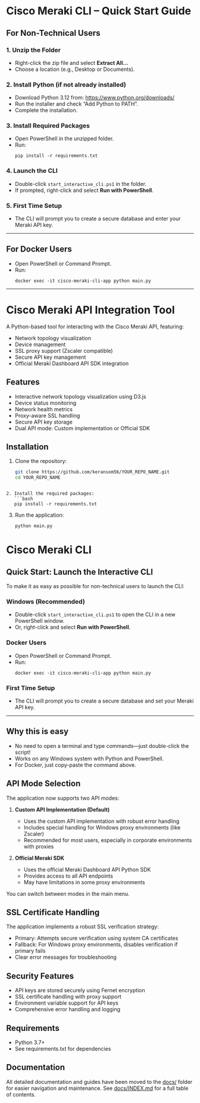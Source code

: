 # Cisco Meraki CLI – Quick Start Guide

## For Non-Technical Users

### 1. Unzip the Folder
- Right-click the zip file and select **Extract All...**
- Choose a location (e.g., Desktop or Documents).

### 2. Install Python (if not already installed)
- Download Python 3.12 from: https://www.python.org/downloads/
- Run the installer and check “Add Python to PATH”.
- Complete the installation.

### 3. Install Required Packages
- Open PowerShell in the unzipped folder.
- Run:
  ```pwsh
  pip install -r requirements.txt
  ```

### 4. Launch the CLI
- Double-click `start_interactive_cli.ps1` in the folder.
- If prompted, right-click and select **Run with PowerShell**.

### 5. First Time Setup
- The CLI will prompt you to create a secure database and enter your Meraki API key.

---

## For Docker Users
- Open PowerShell or Command Prompt.
- Run:
  ```pwsh
  docker exec -it cisco-meraki-cli-app python main.py
  ```

---

# Cisco Meraki API Integration Tool

A Python-based tool for interacting with the Cisco Meraki API, featuring:
- Network topology visualization
- Device management
- SSL proxy support (Zscaler compatible)
- Secure API key management
- Official Meraki Dashboard API SDK integration

## Features
- Interactive network topology visualization using D3.js
- Device status monitoring
- Network health metrics
- Proxy-aware SSL handling
- Secure API key storage
- Dual API mode: Custom implementation or Official SDK

## Installation
1. Clone the repository:
   ```bash
   git clone https://github.com/keransom56/YOUR_REPO_NAME.git
   cd YOUR_REPO_NAME
```

2. Install the required packages:
   ```bash
   pip install -r requirements.txt
   ```

3. Run the application:
   ```bash
   python main.py
   ```

# Cisco Meraki CLI

## Quick Start: Launch the Interactive CLI

To make it as easy as possible for non-technical users to launch the CLI:

### Windows (Recommended)
- Double-click `start_interactive_cli.ps1` to open the CLI in a new PowerShell window.
- Or, right-click and select **Run with PowerShell**.

### Docker Users
- Open PowerShell or Command Prompt.
- Run:
  ```pwsh
  docker exec -it cisco-meraki-cli-app python main.py
  ```

### First Time Setup
- The CLI will prompt you to create a secure database and set your Meraki API key.

---

## Why this is easy
- No need to open a terminal and type commands—just double-click the script!
- Works on any Windows system with Python and PowerShell.
- For Docker, just copy-paste the command above.

## API Mode Selection
The application now supports two API modes:

1. **Custom API Implementation (Default)**
   - Uses the custom API implementation with robust error handling
   - Includes special handling for Windows proxy environments (like Zscaler)
   - Recommended for most users, especially in corporate environments with proxies

2. **Official Meraki SDK**
   - Uses the official Meraki Dashboard API Python SDK
   - Provides access to all API endpoints
   - May have limitations in some proxy environments

You can switch between modes in the main menu.

## SSL Certificate Handling
The application implements a robust SSL verification strategy:
- Primary: Attempts secure verification using system CA certificates
- Fallback: For Windows proxy environments, disables verification if primary fails
- Clear error messages for troubleshooting

## Security Features
- API keys are stored securely using Fernet encryption
- SSL certificate handling with proxy support
- Environment variable support for API keys
- Comprehensive error handling and logging

## Requirements
- Python 3.7+
- See requirements.txt for dependencies

## Documentation

All detailed documentation and guides have been moved to the [docs/](docs/) folder for easier navigation and maintenance. See [docs/INDEX.md](docs/INDEX.md) for a full table of contents.
